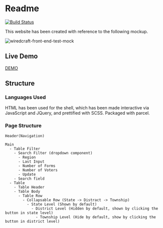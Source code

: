 # Readme

[![Build Status](https://travis-ci.org/uetuluk/test-frontend.svg?branch=master)](https://travis-ci.org/uetuluk/test-frontend)

This website has been created with reference to the following mockup.

![wiredcraft-front-end-test-mock](https://cldup.com/JM3lLBAS5V.jpg)

## Live Demo
[DEMO](https://uetuluk.surge.sh)

## Structure

### Languages Used
HTML has been used for the shell, which has been made interactive via JavaScript and JQuery, and prettified with SCSS. Packaged with parcel.

### Page Structure

```
Header(Navigation)

Main
  - Table Filter
    - Search Filter (dropdown component)
      - Region
      - Last Input
      - Number of Forms
      - Number of Voters
      - Update
    - Search field
  - Table
    - Table Header
    - Table Body
      - Table Row
        - Collapsable Row (State -> Distract -> Township)
          - State Level (Shown by default)
            - District Level (Hidden by default, shown by clicking the button in state level)
              - Township Level (Hide by default, show by clicking the button in district level)
```
